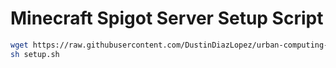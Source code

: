 # Minecraft Spigot Server Setup Script

```sh
wget https://raw.githubusercontent.com/DustinDiazLopez/urban-computing-machine/main/setup.sh && \
sh setup.sh
```

